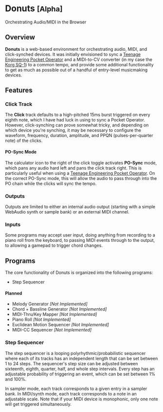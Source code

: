 # Donuts <small>[Alpha]</small>
Orchestrating Audio/MIDI in the Browser

## Overview

**Donuts** is a web-based environment for orchestrating audio, MIDI, and click-synched devices. It was initially envisioned to sync a [Teenage Engineering Pocket Operator](https://www.teenageengineering.com/products/po) and a MIDI-to-CV converter (in my case the [Korg SQ-1](https://www.korg.com/us/products/dj/sq_1/)) to a common tempo, and provide some additional functionality to get as much as possible out of a handful of entry-level musicmaking devices.

## Features

### Click Track

The **Click** track defaults to a high-pitched 15ms burst triggered on every eighth note, which I have had luck in using to sync a Pocket Operator. However, click-synching can prove somewhat tricky, and depending on which device you're synching, it may be necessary to configure the waveform, frequency, duration, amplitude, and PPQN (pulses-per-quarter note) of the clicks.

#### PO-Sync Mode

The calculator icon to the right of the click toggle activates **PO-Sync** mode, which pans any audio hard left and pans the click track right. This is particularly useful when using a [Teenage Engineering Pocket Operator](https://www.teenageengineering.com/products/po). On the correct PO-Sync mode, this will allow the audio to pass through into the PO chain while the clicks will sync the tempo.

### Outputs

Outputs are limited to either an internal audio output (starting with a simple WebAudio synth or sample bank) or an external MIDI channel.

### Inputs

Some programs may accept user input, doing anything from recording to a piano roll from the keyboard, to passing MIDI events through to the output, to allowing a gamepad to trigger chord changes.

## Programs

The core functionality of Donuts is organized into the following programs:

- Step Sequencer

#### Planned

- Melody Generator *[Not Implemented]*
- Chord + Bassline Generator *[Not Implemented]*
- MIDI-Thru/Key Mapper *[Not Implemented]*
- Piano Roll *[Not Implemented]*
- Euclidean Motion Sequencer *[Not Implemented]*
- MIDI-CC Sequencer *[Not Implemented]*

### Step Sequencer

The step sequencer is a looping polyrhythmic/probabilistic sequencer where each of its tracks has an independent length that can be set between 1 to 24 steps. The sequencer's step size can be adjusted between sixteenth, eighth, quarter, half, and whole step intervals. Every step has an adjustable probability of triggering an event, which can be set between 1% and 100%.

In sampler mode, each track corresponds to a given entry in a sampler bank. In MIDI/synth mode, each track corresponds to a note in an adjustable scale. Note that if your MIDI device is monophonic, only one note will get triggered simultaneously.